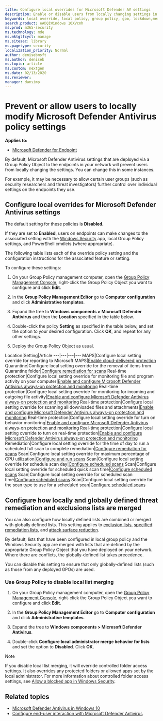 ```yaml
---
title: Configure local overrides for Microsoft Defender AV settings
description: Enable or disable users from locally changing settings in Microsoft Defender AV.
keywords: local override, local policy, group policy, gpo, lockdown,merge, lists
search.product: eADQiWindows 10XVcnh
ms.prod: m365-security
ms.technology: mde
ms.mktglfcycl: manage
ms.sitesec: library
ms.pagetype: security
localization_priority: Normal
author: denisebmsft
ms.author: deniseb
ms.topic: article
ms.custom: nextgen
ms.date: 02/13/2020
ms.reviewer: 
manager: dansimp
---
```


# Prevent or allow users to locally modify Microsoft Defender Antivirus policy settings


**Applies to:**

- [Microsoft Defender for Endpoint](/microsoft-365/security/defender-endpoint/)

By default, Microsoft Defender Antivirus settings that are deployed via a Group Policy Object to the endpoints in your network will prevent users from locally changing the settings. You can change this in some instances.

For example, it may be necessary to allow certain user groups (such as security researchers and threat investigators) further control over individual settings on the endpoints they use.

## Configure local overrides for Microsoft Defender Antivirus settings

The default setting for these policies is **Disabled**.

If they are set to **Enabled**, users on endpoints can make changes to the associated setting with the [Windows Security](microsoft-defender-security-center-antivirus.md) app, local Group Policy settings, and PowerShell cmdlets (where appropriate).

The following table lists each of the override policy setting and the configuration instructions for the associated feature or setting.

To configure these settings:

1. On your Group Policy management computer, open the [Group Policy Management Console](/previous-versions/windows/it-pro/windows-server-2008-R2-and-2008/cc731212(v=ws.11)), right-click the Group Policy Object you want to configure and click **Edit**.

2. In the **Group Policy Management Editor** go to **Computer configuration** and click **Administrative templates**.

3. Expand the tree to **Windows components > Microsoft Defender Antivirus** and then the **Location** specified in the table below.

4. Double-click the policy **Setting** as specified in the table below, and set the option to your desired configuration. Click **OK**, and repeat for any other settings.

5. Deploy the Group Policy Object as usual.

Location|Setting|Article
---|---|---|---
MAPS|Configure local setting override for reporting to Microsoft MAPS|[Enable cloud-delivered protection](enable-cloud-protection-microsoft-defender-antivirus.md)
Quarantine|Configure local setting override for the removal of items from Quarantine folder|[Configure remediation for scans](configure-remediation-microsoft-defender-antivirus.md)
Real-time protection|Configure local setting override for monitoring file and program activity on your computer|[Enable and configure Microsoft Defender Antivirus always-on protection and monitoring](configure-real-time-protection-microsoft-defender-antivirus.md)
Real-time protection|Configure local setting override for monitoring for incoming and outgoing file activity|[Enable and configure Microsoft Defender Antivirus always-on protection and monitoring](configure-real-time-protection-microsoft-defender-antivirus.md)
Real-time protection|Configure local setting override for scanning all downloaded files and attachments|[Enable and configure Microsoft Defender Antivirus always-on protection and monitoring](configure-real-time-protection-microsoft-defender-antivirus.md)
Real-time protection|Configure local setting override for turn on behavior monitoring|[Enable and configure Microsoft Defender Antivirus always-on protection and monitoring](configure-real-time-protection-microsoft-defender-antivirus.md)
Real-time protection|Configure local setting override to turn on real-time protection|[Enable and configure Microsoft Defender Antivirus always-on protection and monitoring](configure-real-time-protection-microsoft-defender-antivirus.md)
Remediation|Configure local setting override for the time of day to run a scheduled full scan to complete remediation|[Configure remediation for scans](configure-remediation-microsoft-defender-antivirus.md)
Scan|Configure local setting override for maximum percentage of CPU utilization|[Configure and run scans](run-scan-microsoft-defender-antivirus.md)
Scan|Configure local setting override for schedule scan day|[Configure scheduled scans](scheduled-catch-up-scans-microsoft-defender-antivirus.md)
Scan|Configure local setting override for scheduled quick scan time|[Configure scheduled scans](scheduled-catch-up-scans-microsoft-defender-antivirus.md)
Scan|Configure local setting override for scheduled scan time|[Configure scheduled scans](scheduled-catch-up-scans-microsoft-defender-antivirus.md)
Scan|Configure local setting override for the scan type to use for a scheduled scan|[Configure scheduled scans](scheduled-catch-up-scans-microsoft-defender-antivirus.md)

<a id="merge-lists"></a>

## Configure how locally and globally defined threat remediation and exclusions lists are merged

You can also configure how locally defined lists are combined or merged with globally defined lists. This setting applies to [exclusion lists](configure-exclusions-microsoft-defender-antivirus.md), [specified remediation lists](configure-remediation-microsoft-defender-antivirus.md), and [attack surface reduction](/windows/security/threat-protection/microsoft-defender-atp/attack-surface-reduction).

By default, lists that have been configured in local group policy and the Windows Security app are merged with lists that are defined by the appropriate Group Policy Object that you have deployed on your network. Where there are conflicts, the globally-defined list takes precedence.

You can disable this setting to ensure that only globally-defined lists (such as those from any deployed GPOs) are used.

### Use Group Policy to disable local list merging

1. On your Group Policy management computer, open the [Group Policy Management Console](/previous-versions/windows/it-pro/windows-server-2008-R2-and-2008/cc731212(v=ws.11)), right-click the Group Policy Object you want to configure and click **Edit**.

2. In the **Group Policy Management Editor** go to **Computer configuration** and click **Administrative templates**.

3. Expand the tree to **Windows components > Microsoft Defender Antivirus**.

4. Double-click **Configure local administrator merge behavior for lists** and set the option to **Disabled**. Click **OK**.

> [!NOTE]
> If you disable local list merging, it will override controlled folder access settings. It also overrides any protected folders or allowed apps set by the local administrator. For more information about controlled folder access settings, see [Allow a blocked app in Windows Security](https://support.microsoft.com/help/4046851/windows-10-allow-blocked-app-windows-security).

## Related topics

- [Microsoft Defender Antivirus in Windows 10](microsoft-defender-antivirus-in-windows-10.md)
- [Configure end-user interaction with Microsoft Defender Antivirus](configure-end-user-interaction-microsoft-defender-antivirus.md)

